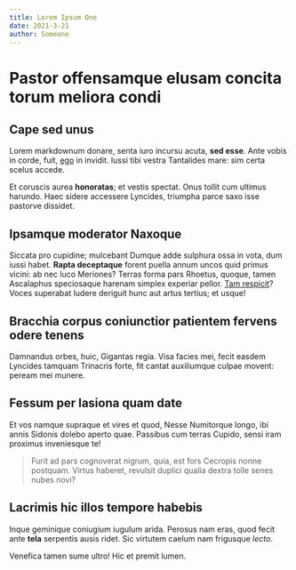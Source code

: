 ```yaml
---
title: Lorem Ipsum One
date: 2021-3-21
author: Someone
---
```

# Pastor offensamque elusam concita torum meliora condi

## Cape sed unus

Lorem markdownum donare, senta iuro incursu acuta, **sed esse**. Ante vobis in
corde, fuit, [ego](http://desunt-aeaciden.io/) in invidit. Iussi tibi vestra
Tantalides mare: sim certa scelus accede.

Et coruscis aurea **honoratas**; et vestis spectat. Onus tollit cum ultimus
harundo. Haec sidere accessere Lyncides, triumpha parce saxo isse pastorve
dissidet.

## Ipsamque moderator Naxoque

Siccata pro cupidine; mulcebant Dumque adde sulphura ossa in vota, dum iussi
habet. **Rapta deceptaque** forent puella annum uncos quid primus vicini: ab nec
luco Meriones? Terras forma pars Rhoetus, quoque, tamen Ascalaphus speciosaque
harenam simplex experiar pellor. [Tam respicit](http://etora.net/)? Voces
superabat ludere deriguit hunc aut artus tertius; et usque!

## Bracchia corpus coniunctior patientem fervens odere tenens

Damnandus orbes, huic, Gigantas regia. Visa facies mei, fecit easdem Lyncides
tamquam Trinacris forte, fit cantat auxiliumque culpae movent: peream mei
munere.

## Fessum per Iasiona quam date

Et vos namque supraque et vires et quod, Nesse Numitorque longo, ibi annis
Sidonis dolebo aperto quae. Passibus cum terras Cupido, sensi iram proximus
inveniesque te!

> Furit ad pars cognoverat nigrum, quia, est fors Cecropis nonne postquam.
> Virtus haberet, revulsit duplici qualia dextra tolle senes nubes novi?

## Lacrimis hic illos tempore habebis

Inque geminique coniugium iugulum arida. Perosus nam eras, quod fecit ante
**tela** serpentis ausis ridet. Sic virtutem caelum nam frigusque *lecto*.

Venefica tamen sume ultro! Hic et premit lumen.
